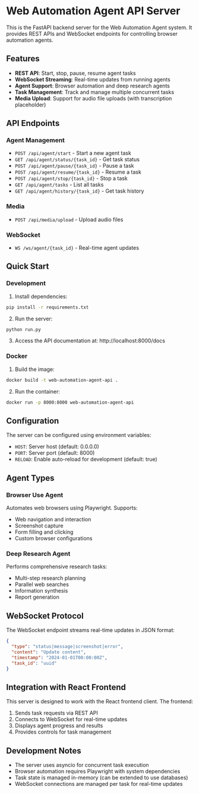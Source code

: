 # Web Automation Agent API Server

This is the FastAPI backend server for the Web Automation Agent system. It provides REST APIs and WebSocket endpoints for controlling browser automation agents.

## Features

- **REST API**: Start, stop, pause, resume agent tasks
- **WebSocket Streaming**: Real-time updates from running agents
- **Agent Support**: Browser automation and deep research agents
- **Task Management**: Track and manage multiple concurrent tasks
- **Media Upload**: Support for audio file uploads (with transcription placeholder)

## API Endpoints

### Agent Management
- `POST /api/agent/start` - Start a new agent task
- `GET /api/agent/status/{task_id}` - Get task status
- `POST /api/agent/pause/{task_id}` - Pause a task
- `POST /api/agent/resume/{task_id}` - Resume a task
- `POST /api/agent/stop/{task_id}` - Stop a task
- `GET /api/agent/tasks` - List all tasks
- `GET /api/agent/history/{task_id}` - Get task history

### Media
- `POST /api/media/upload` - Upload audio files

### WebSocket
- `WS /ws/agent/{task_id}` - Real-time agent updates

## Quick Start

### Development

1. Install dependencies:
```bash
pip install -r requirements.txt
```

2. Run the server:
```bash
python run.py
```

3. Access the API documentation at: http://localhost:8000/docs

### Docker

1. Build the image:
```bash
docker build -t web-automation-agent-api .
```

2. Run the container:
```bash
docker run -p 8000:8000 web-automation-agent-api
```

## Configuration

The server can be configured using environment variables:

- `HOST`: Server host (default: 0.0.0.0)
- `PORT`: Server port (default: 8000)
- `RELOAD`: Enable auto-reload for development (default: true)

## Agent Types

### Browser Use Agent
Automates web browsers using Playwright. Supports:
- Web navigation and interaction
- Screenshot capture
- Form filling and clicking
- Custom browser configurations

### Deep Research Agent
Performs comprehensive research tasks:
- Multi-step research planning
- Parallel web searches
- Information synthesis
- Report generation

## WebSocket Protocol

The WebSocket endpoint streams real-time updates in JSON format:

```json
{
  "type": "status|message|screenshot|error",
  "content": "Update content",
  "timestamp": "2024-01-01T00:00:00Z",
  "task_id": "uuid"
}
```

## Integration with React Frontend

This server is designed to work with the React frontend client. The frontend:
1. Sends task requests via REST API
2. Connects to WebSocket for real-time updates
3. Displays agent progress and results
4. Provides controls for task management

## Development Notes

- The server uses asyncio for concurrent task execution
- Browser automation requires Playwright with system dependencies
- Task state is managed in-memory (can be extended to use databases)
- WebSocket connections are managed per task for real-time updates


